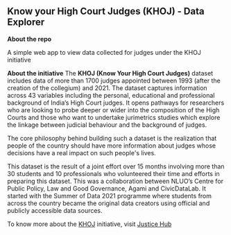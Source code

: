 ## Know your High Court Judges (KHOJ) - Data Explorer

**About the repo**

A simple web app to view data collected for judges under the KHOJ initiative

**About the initiative**
The **KHOJ (Know Your High Court Judges)** dataset includes data of more than 1700 judges appointed between 1993 (after the creation of the collegium) and 2021. The dataset captures information across 43 variables including the personal, educational and professional background of India’s High Court judges. It opens pathways for researchers who are looking to probe deeper or wider into the composition of the High Courts and those who want to undertake jurimetrics studies which explore the linkage between judicial behaviour and the background of judges.

The core philosophy behind building such a dataset is the realization that people of the country should have more information about judges whose decisions have a real impact on such people's lives.

This dataset is the result of a joint effort over 15 months involving more than 30 students and 10 professionals who volunteered their time and efforts in preparing this dataset. This was a collaboration between NLUO’s Centre for Public Policy, Law and Good Governance, Agami and CivicDataLab. It started with the Summer of Data 2021 programme where students from across the country became the original data creators using official and publicly accessible data sources.

To know more about the [KHOJ][khoj] initiative, visit [Justice Hub][JH]

[khoj]: https://justicehub.in/initiatives/khoj-india
[JH]: https://justicehub.in/
